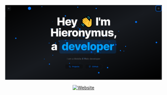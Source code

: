 <div align="center">

<a target="_blank" href="https://hieronymus-dev.vercel.app">
    <img alt='Website' src="./public/screenshot.png" />
</a>

[![Website](https://img.shields.io/badge/%20%F0%9F%8F%A1%20website-0072ff.svg?longCache=true&style=for-the-badge)](https://hieronymus-dev.vercel.app)

</div>
